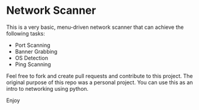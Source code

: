 <h1>Network Scanner</h1>

This is a very basic, menu-driven network scanner that can achieve the following tasks:

<ul>
<li>Port Scanning</li>
<li>Banner Grabbing</li>
<li>OS Detection</li>
<li>Ping Scanning</li>
</ul> 

Feel free to fork and create pull requests and contribute to this project. The original purpose of this repo was a personal project. You can use this as an intro to networking using python.

Enjoy
